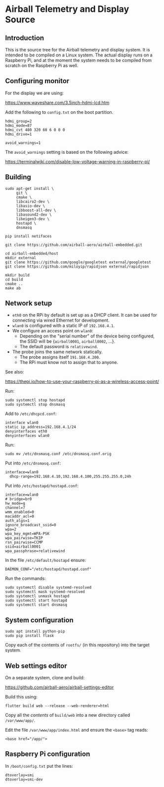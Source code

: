 # Airball Telemetry and Display Source

## Introduction

This is the source tree for the Airball telemetry and display
system. It is intended to be compiled on a Linux system. The actual
display runs on a Raspberry Pi, and at the moment the system needs to
be compiled from scratch on the Raspberry Pi as well.

## Configuring monitor

For the display we are using:

https://www.waveshare.com/3.5inch-hdmi-lcd.htm

Add the following to `config.txt` on the boot partition.

```
hdmi_group=2
hdmi_mode=87
hdmi_cvt 480 320 60 6 0 0 0
hdmi_drive=1

avoid_warnings=1
```

The `avoid_warnings` setting is based on the following advice:

https://terminalwiki.com/disable-low-voltage-warning-in-raspberry-pi/

## Building

```
sudo apt-get install \
     git \
     cmake \
     libcairo2-dev \
     libasio-dev \
     libboost-all-dev \
     libasound2-dev \
     libeigen3-dev \
     hostapd \
     dnsmasq

pip install netifaces

git clone https://github.com/airball-aero/airball-embedded.git

cd airball-embedded/host
mkdir external
git clone https://github.com/google/googletest external/googletest
git clone https://github.com/miloyip/rapidjson external/rapidjson

mkdir build
cd build
cmake ..
make ab
```

## Network setup

* `eth0` on the RPi by default is set up as a DHCP client. It can be
  used for connecting via wired Ethernet for development.
* `wlan0` is configured with a static IP of `192.168.4.1`.
* We configure an access point on `wlan0`:
  * Depending on the "serial number" of the device being configured, the
    SSID will be {`airball0001`, `airball0002`, ...}.
  * The default password is `relativewind`.
* The probe joins the same network statically.
  * The probe assigns itself `191.168.4.200`.
  * The RPi must know not to assign that to anyone.

See also:

https://thepi.io/how-to-use-your-raspberry-pi-as-a-wireless-access-point/

Run:

```
sudo systemctl stop hostapd
sudo systemctl stop dnsmasq
```

Add to `/etc/dhcpcd.conf`:

```
interface wlan0
static ip_address=192.168.4.1/24
denyinterfaces eth0
denyinterfaces wlan0
```

Run:

```
sudo mv /etc/dnsmasq.conf /etc/dnsmasq.conf.orig
```

Put into `/etc/dnsmasq.conf`:

```
interface=wlan0
  dhcp-range=192.168.4.10,192.168.4.100,255.255.255.0,24h
```

Put into `/etc/hostapd/hostapd.conf`:

```
interface=wlan0
# bridge=br0
hw_mode=g
channel=7
wmm_enabled=0
macaddr_acl=0
auth_algs=1
ignore_broadcast_ssid=0
wpa=2
wpa_key_mgmt=WPA-PSK
wpa_pairwise=TKIP
rsn_pairwise=CCMP
ssid=airball0001
wpa_passphrase=relativewind
```

In the file `/etc/default/hostapd` ensure:

```
DAEMON_CONF="/etc/hostapd/hostapd.conf"
```

Run the commands:

```
sudo systemctl disable systemd-resolved
sudo systemctl mask systemd-resolved
sudo systemctl unmask hostapd
sudo systemctl start hostapd
sudo systemctl start dnsmasq
```

## System configuration

```
sudo apt install python-pip
sudo pip install flask
```

Copy each of the contents of `rootfs/` (in this repository) into the
target system.

## Web settings editor

On a separate system, clone and build:

https://github.com/airball-aero/airball-settings-editor

Build this using:

```
flutter build web --release --web-renderer=html
```

Copy all the _contents_ of `build/web` into a new directory called
`/var/www/app/`.

Edit the file `/var/www/app/index.html` and ensure the `<base>` tag reads:

```
<base href="/app/">
```

## Raspberry Pi configuration

In `/boot/config.txt` put the lines:

```
dtoverlay=smi
dtoverlay=smi-dev
```

